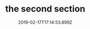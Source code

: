 ---
title: the second section
date: 2019-02-17T17:14:53.899Z
tutorial: Entrepreneurship
type: tutorial section
---